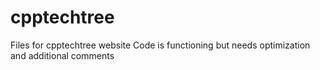 # cpptechtree
Files for cpptechtree website
Code is functioning but needs optimization and additional comments
